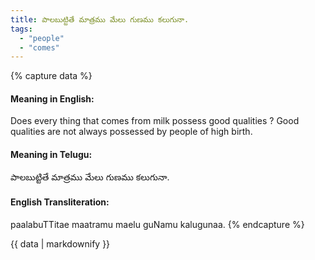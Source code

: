 ```yaml
---
title: పాలబుట్టితే మాత్రము మేలు గుణము కలుగునా.
tags:
  - "people"
  - "comes"
---
```


{% capture data %}
#### Meaning in English:
Does every thing that comes from milk possess good qualities ?
Good qualities are not always possessed by people of high birth.

#### Meaning in Telugu:
పాలబుట్టితే మాత్రము మేలు గుణము కలుగునా.

#### English Transliteration:
paalabuTTitae maatramu maelu guNamu kalugunaa.
{% endcapture %}

{{ data | markdownify }}

